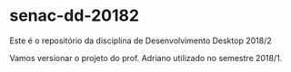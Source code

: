 # senac-dd-20182

Este é o repositório da disciplina de Desenvolvimento Desktop 2018/2

Vamos versionar o projeto do prof. Adriano utilizado no semestre 2018/1.
